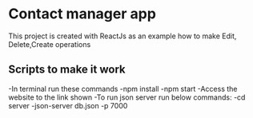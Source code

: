 # Contact manager app

This project is created with ReactJs as an example how to make Edit, Delete,Create operations

## Scripts to make it work

-In terminal run these commands
-npm install 
-npm start
-Access the website to the link shown
-To run json server run below commands: 
-cd server 
-json-server db.json -p 7000
